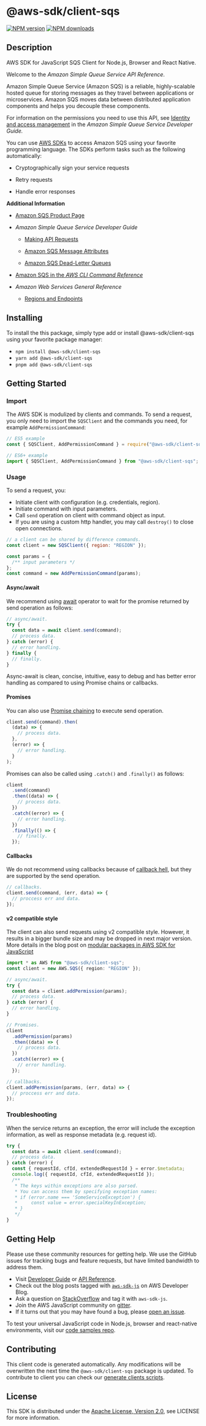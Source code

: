 # @aws-sdk/client-sqs

[![NPM version](https://img.shields.io/npm/v/@aws-sdk/client-sqs/latest.svg)](https://www.npmjs.com/package/@aws-sdk/client-sqs)
[![NPM downloads](https://img.shields.io/npm/dm/@aws-sdk/client-sqs.svg)](https://www.npmjs.com/package/@aws-sdk/client-sqs)

## Description

AWS SDK for JavaScript SQS Client for Node.js, Browser and React Native.

<p>Welcome to the <i>Amazon Simple Queue Service API Reference</i>.</p>
<p>Amazon Simple Queue Service (Amazon SQS) is a reliable, highly-scalable hosted queue for storing messages as they travel between applications or microservices. Amazon SQS moves data between distributed application components and helps you decouple these components.</p>
<p>For information on the permissions you need to use this API, see
<a href="https://docs.aws.amazon.com/AWSSimpleQueueService/latest/SQSDeveloperGuide/sqs-authentication-and-access-control.html">Identity and
access management</a> in the <i>Amazon Simple Queue Service Developer Guide.</i>
</p>
<p>You can use <a href="http://aws.amazon.com/tools/#sdk">AWS SDKs</a> to access Amazon SQS using your favorite programming language. The SDKs perform tasks such as the following automatically:</p>
<ul>
<li>
<p>Cryptographically sign your service requests</p>
</li>
<li>
<p>Retry requests</p>
</li>
<li>
<p>Handle error responses</p>
</li>
</ul>

<p>
<b>Additional Information</b>
</p>
<ul>
<li>
<p>
<a href="http://aws.amazon.com/sqs/">Amazon SQS Product Page</a>
</p>
</li>
<li>
<p>
<i>Amazon Simple Queue Service Developer Guide</i>
</p>
<ul>
<li>
<p>
<a href="https://docs.aws.amazon.com/AWSSimpleQueueService/latest/SQSDeveloperGuide/sqs-making-api-requests.html">Making API Requests</a>
</p>
</li>
<li>
<p>
<a href="https://docs.aws.amazon.com/AWSSimpleQueueService/latest/SQSDeveloperGuide/sqs-message-metadata.html#sqs-message-attributes">Amazon SQS Message Attributes</a>
</p>
</li>
<li>
<p>
<a href="https://docs.aws.amazon.com/AWSSimpleQueueService/latest/SQSDeveloperGuide/sqs-dead-letter-queues.html">Amazon SQS Dead-Letter Queues</a>
</p>
</li>
</ul>
</li>
<li>
<p>
<a href="http://docs.aws.amazon.com/cli/latest/reference/sqs/index.html">Amazon SQS in the <i>AWS CLI Command Reference</i>
</a>
</p>
</li>
<li>
<p>
<i>Amazon Web Services General Reference</i>
</p>
<ul>
<li>
<p>
<a href="https://docs.aws.amazon.com/general/latest/gr/rande.html#sqs_region">Regions and Endpoints</a>
</p>
</li>
</ul>
</li>
</ul>

## Installing

To install the this package, simply type add or install @aws-sdk/client-sqs
using your favorite package manager:

- `npm install @aws-sdk/client-sqs`
- `yarn add @aws-sdk/client-sqs`
- `pnpm add @aws-sdk/client-sqs`

## Getting Started

### Import

The AWS SDK is modulized by clients and commands.
To send a request, you only need to import the `SQSClient` and
the commands you need, for example `AddPermissionCommand`:

```js
// ES5 example
const { SQSClient, AddPermissionCommand } = require("@aws-sdk/client-sqs");
```

```ts
// ES6+ example
import { SQSClient, AddPermissionCommand } from "@aws-sdk/client-sqs";
```

### Usage

To send a request, you:

- Initiate client with configuration (e.g. credentials, region).
- Initiate command with input parameters.
- Call `send` operation on client with command object as input.
- If you are using a custom http handler, you may call `destroy()` to close open connections.

```js
// a client can be shared by difference commands.
const client = new SQSClient({ region: "REGION" });

const params = {
  /** input parameters */
};
const command = new AddPermissionCommand(params);
```

#### Async/await

We recommend using [await](https://developer.mozilla.org/en-US/docs/Web/JavaScript/Reference/Operators/await)
operator to wait for the promise returned by send operation as follows:

```js
// async/await.
try {
  const data = await client.send(command);
  // process data.
} catch (error) {
  // error handling.
} finally {
  // finally.
}
```

Async-await is clean, concise, intuitive, easy to debug and has better error handling
as compared to using Promise chains or callbacks.

#### Promises

You can also use [Promise chaining](https://developer.mozilla.org/en-US/docs/Web/JavaScript/Guide/Using_promises#chaining)
to execute send operation.

```js
client.send(command).then(
  (data) => {
    // process data.
  },
  (error) => {
    // error handling.
  }
);
```

Promises can also be called using `.catch()` and `.finally()` as follows:

```js
client
  .send(command)
  .then((data) => {
    // process data.
  })
  .catch((error) => {
    // error handling.
  })
  .finally(() => {
    // finally.
  });
```

#### Callbacks

We do not recommend using callbacks because of [callback hell](http://callbackhell.com/),
but they are supported by the send operation.

```js
// callbacks.
client.send(command, (err, data) => {
  // proccess err and data.
});
```

#### v2 compatible style

The client can also send requests using v2 compatible style.
However, it results in a bigger bundle size and may be dropped in next major version. More details in the blog post
on [modular packages in AWS SDK for JavaScript](https://aws.amazon.com/blogs/developer/modular-packages-in-aws-sdk-for-javascript/)

```ts
import * as AWS from "@aws-sdk/client-sqs";
const client = new AWS.SQS({ region: "REGION" });

// async/await.
try {
  const data = client.addPermission(params);
  // process data.
} catch (error) {
  // error handling.
}

// Promises.
client
  .addPermission(params)
  .then((data) => {
    // process data.
  })
  .catch((error) => {
    // error handling.
  });

// callbacks.
client.addPermission(params, (err, data) => {
  // proccess err and data.
});
```

### Troubleshooting

When the service returns an exception, the error will include the exception information,
as well as response metadata (e.g. request id).

```js
try {
  const data = await client.send(command);
  // process data.
} catch (error) {
  const { requestId, cfId, extendedRequestId } = error.$metadata;
  console.log({ requestId, cfId, extendedRequestId });
  /**
   * The keys within exceptions are also parsed.
   * You can access them by specifying exception names:
   * if (error.name === 'SomeServiceException') {
   *     const value = error.specialKeyInException;
   * }
   */
}
```

## Getting Help

Please use these community resources for getting help.
We use the GitHub issues for tracking bugs and feature requests, but have limited bandwidth to address them.

- Visit [Developer Guide](https://docs.aws.amazon.com/sdk-for-javascript/v3/developer-guide/welcome.html)
  or [API Reference](https://docs.aws.amazon.com/AWSJavaScriptSDK/v3/latest/index.html).
- Check out the blog posts tagged with [`aws-sdk-js`](https://aws.amazon.com/blogs/developer/tag/aws-sdk-js/)
  on AWS Developer Blog.
- Ask a question on [StackOverflow](https://stackoverflow.com/questions/tagged/aws-sdk-js) and tag it with `aws-sdk-js`.
- Join the AWS JavaScript community on [gitter](https://gitter.im/aws/aws-sdk-js-v3).
- If it turns out that you may have found a bug, please [open an issue](https://github.com/aws/aws-sdk-js-v3/issues/new/choose).

To test your universal JavaScript code in Node.js, browser and react-native environments,
visit our [code samples repo](https://github.com/aws-samples/aws-sdk-js-tests).

## Contributing

This client code is generated automatically. Any modifications will be overwritten the next time the `@aws-sdk/client-sqs` package is updated.
To contribute to client you can check our [generate clients scripts](https://github.com/aws/aws-sdk-js-v3/tree/main/scripts/generate-clients).

## License

This SDK is distributed under the
[Apache License, Version 2.0](http://www.apache.org/licenses/LICENSE-2.0),
see LICENSE for more information.
